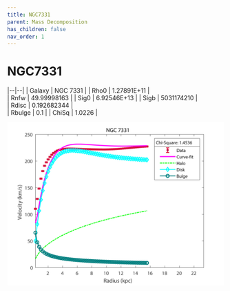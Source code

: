 ```yaml
---
title: NGC7331
parent: Mass Decomposition
has_children: false
nav_order: 1
---
```


# NGC7331

|--|--|
| Galaxy    | NGC 7331	 |
| Rho0     |	1.27891E+11	  |   
| Rnfw  | 49.99998163	  |
| Sig0     | 6.92546E+13		 |
| Sigb     | 5031174210			|  
| Rdisc  | 0.192682344		|   
| Rbulge      | 0.1	  | 
| ChiSq | 1.0226 |

![](/assets/plot/NGC7331.jpg)
